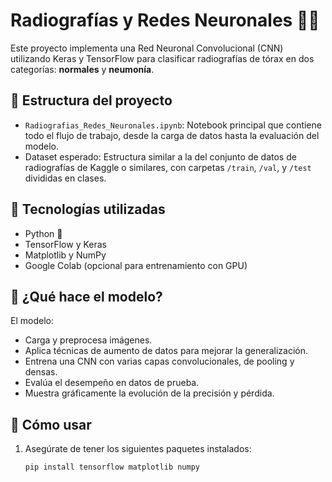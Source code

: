 # Radiografías y Redes Neuronales 🧠📸

Este proyecto implementa una Red Neuronal Convolucional (CNN) utilizando Keras y TensorFlow para clasificar radiografías de tórax en dos categorías: **normales** y **neumonía**.

## 📂 Estructura del proyecto

- `Radiografias_Redes_Neuronales.ipynb`: Notebook principal que contiene todo el flujo de trabajo, desde la carga de datos hasta la evaluación del modelo.
- Dataset esperado: Estructura similar a la del conjunto de datos de radiografías de Kaggle o similares, con carpetas `/train`, `/val`, y `/test` divididas en clases.

## 🚀 Tecnologías utilizadas

- Python 🐍
- TensorFlow y Keras
- Matplotlib y NumPy
- Google Colab (opcional para entrenamiento con GPU)

## 🧪 ¿Qué hace el modelo?

El modelo:
- Carga y preprocesa imágenes.
- Aplica técnicas de aumento de datos para mejorar la generalización.
- Entrena una CNN con varias capas convolucionales, de pooling y densas.
- Evalúa el desempeño en datos de prueba.
- Muestra gráficamente la evolución de la precisión y pérdida.

## 🏁 Cómo usar

1. Asegúrate de tener los siguientes paquetes instalados:
   ```bash
   pip install tensorflow matplotlib numpy
